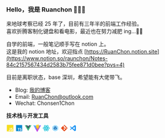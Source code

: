 <!--
 * @Author: Chon
 * @Date: 2023-03-01 16:30:44
 * @Description: 文件说明
-->

### Hello，我是 Ruanchon 👨🏻‍💻

来地球考察已经 25 年了，目前有三年半的前端工作经验。  
喜欢折腾客制化键盘和看电影，最近也在努力减肥 ing...🏋🏼

自学的前端，一般笔记顺手写在 notion 上。  
这是我的 notion 地址，欢迎指点 [https://RuanChon.notion.site](https://www.notion.so/raunchon/Notes-84c2157567434d2583b75fee871d0bee?pvs=4)

目前是离职状态，base 深圳，希望能有大佬带飞。

- Blog: [我的博客](https://ruanchon.github.io/)
- Email: RuanChon@outlook.com
- Wechat: Chonsen1Chon

**技术栈**与**开发工具**

<code><img height="20" src="./JavaScript.png"></code>
<code><img height="20" src="./typescript.png"></code>
<code><img height="20" src="./Vue.png"></code>
<code><img height="20" src="./vite.svg"></code>
<code><img height="20" src="./react.png"></code>
<code><img height="20" src="./Webpack.png"></code>
<code><img height="20" src="./git.png"></code>
<code><img height="20" src="./VSCode.png"></code>

<!-- <img align="left" src="https://github-readme-stats.vercel.app/api?username=RuanChon&show_icons=true&hide_border=true"> -->
<!-- <img alt="GIF" src="./code.gif" width="380" height="100%" /> -->
